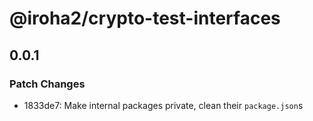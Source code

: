 # @iroha2/crypto-test-interfaces

## 0.0.1
### Patch Changes

- 1833de7: Make internal packages private, clean their `package.json`s
